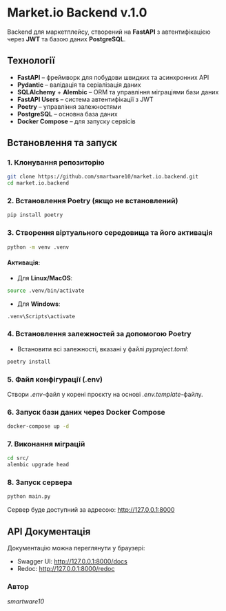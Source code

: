 # Market.io Backend v.1.0

Backend для маркетплейсу, створений на **FastAPI** з автентифікацією через **JWT** та базою даних **PostgreSQL**.

## Технології

- **FastAPI** – фреймворк для побудови швидких та асинхронних API
- **Pydantic** – валідація та серіалізація даних
- **SQLAlchemy** + **Alembic** – ORM та управління міграціями бази даних
- **FastAPI Users** – система автентифікації з JWT
- **Poetry** – управління залежностями
- **PostgreSQL** – основна база даних
- **Docker Compose** – для запуску сервісів

## Встановлення та запуск

### 1. Клонування репозиторію

```bash
git clone https://github.com/smartware10/market.io.backend.git
cd market.io.backend
```

### 2. Встановлення Poetry (якщо не встановлений)

```bash
pip install poetry
```

### 3. Створення віртуального середовища та його активація

```bash
python -m venv .venv
```

####  Активація:
- Для **Linux/MacOS**:
```bash
source .venv/bin/activate
```

- Для **Windows**:
```bash
.venv\Scripts\activate
```

### 4. Встановлення залежностей за допомогою Poetry

- Встановити всі залежності, вказані у файлі *pyproject.toml*:
```bash
poetry install
```

### 5. Файл конфігурації (.env)
Створи *.env*-файл у корені проєкту на основі *.env.template*-файлу.

### 6. Запуск бази даних через Docker Compose

```bash
docker-compose up -d
```

### 7. Виконання міграцій

```bash
cd src/
alembic upgrade head
```

### 8. Запуск сервера

```bash
python main.py
```

Сервер буде доступний за адресою:
http://127.0.0.1:8000


## API Документація
Документацію можна переглянути у браузері:

- Swagger UI: http://127.0.0.1:8000/docs
- Redoc: http://127.0.0.1:8000/redoc


### Автор
*smartware10*
